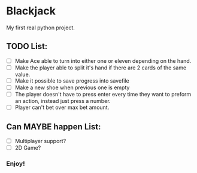 # Blackjack
My first real python project.

## TODO List:
- [ ] Make Ace able to turn into either one or eleven depending on the hand.
- [ ] Make the player able to split it's hand if there are 2 cards of the same value.
- [ ] Make it possible to save progress into savefile
- [ ] Make a new shoe when previous one is empty
- [ ] The player doesn't have to press enter every time they want to preform an action, instead just press a number.
- [ ] Player can't bet over max bet amount.

## Can MAYBE happen List:
- [ ] Multiplayer support?
- [ ] 2D Game?

### Enjoy!


